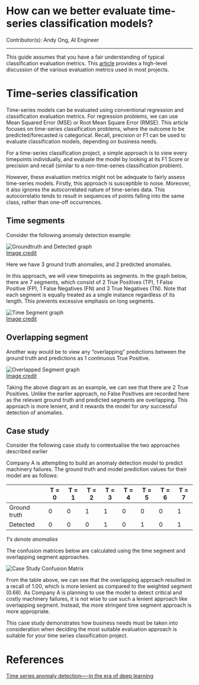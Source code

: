 # How can we better evaluate time-series classification models?

Contributor(s): Andy Ong, AI Engineer

---

This guide assumes that you have a fair understanding of typical classification evaluation metrics. This [article](eval-metrics.md) provides a high-level discussion of the various evaluation metrics used in most projects.

# Time-series classification

Time-series models can be evaluated using conventional regression and classification evaluation metrics. For regression problems, we can use Mean Squared Error (MSE) or Root Mean Square Error (RMSE). This article focuses on time-series classification problems, where the outcome to be predicted/forecasted is categorical. Recall, precision or F1 can be used to evaluate classification models, depending on business needs. 

For a time-series classification project, a simple approach is to view every timepoints individually, and evaluate the model by looking at its F1 Score or precision and recall (similar to a non-time-series classification problem).

However, these evaluation metrics might not be adequate to fairly assess time-series models. Firstly, this approach is susceptible to noise. Moreover, it also ignores the autocorrelated nature of time-series data. This autocorrelatio tends to result in sequences of points falling into the same class, rather than one-off occurrences.

## Time segments

Consider the following anomaly detection example:

![Groundtruth and Detected graph](../assets/images/diagrams/groundtruth-and-detected.png)  
[Image credit](https://medium.com/mit-data-to-ai-lab/time-series-anomaly-detection-in-the-era-of-deep-learning-64b9d2cff6eb)

Here we have 3 ground truth anomalies, and 2 predicted anomalies.

In this approach, we will view timepoints as segments. In the graph below, there are 7 segments, which consist of 2 True Positives (TP), 1 False Positive (FP), 1 False Negatives (FN) and 3 True Negatives (TN). Note that each segment is equally treated as a single instance regardless of its length. This prevents excessive emphasis on long segments.

![Time Segment graph](../assets/images/diagrams/time-segmented-graph.png)  
[Image credit](https://medium.com/mit-data-to-ai-lab/time-series-anomaly-detection-in-the-era-of-deep-learning-64b9d2cff6eb)
    
## Overlapping segment

Another way would be to view any “overlapping” predictions between the ground truth and predictions as 1 continuous True Positive.

![Overlapped Segment graph](../assets/images/diagrams/overlapped-segment-graph.png)  
[Image credit](https://medium.com/mit-data-to-ai-lab/time-series-anomaly-detection-in-the-era-of-deep-learning-64b9d2cff6eb)

Taking the above diagram as an example, we can see that there are 2 True Positives. Unlike the earlier approach, no False Positives are recorded here as the relevant ground truth and predicted segments are overlapping. This approach is more lenient, and it rewards the model for *any* successful detection of anomalies.

## Case study

Consider the following case study to contextualise the two approaches described earlier

Company A is attempting to build an anomaly detection model to predict machinery failures. The ground truth and model prediction values for their model are as follows:

|              | T = 0 | T = 1 | T = 2 | T = 3 | T = 4 | T = 5 | T = 6 | T = 7 |
|--------------|------ |------ |------ |------ |------ |------ |------ |------ |
| Ground truth |   0   |   0   |   1   |   1   |   0   |   0   |   0   |   1   | 
| Detected     |   0   |   0   |   0   |   1   |   0   |   1   |   0   |   1   |
*1's denote anomalies*

The confusion matrices below are calculated using the time segment and overlapping segment approaches.

![Case Study Confusion Matrix](../assets/images/charts/case_study_timeseries.png)

From the table above, we can see that the overlapping approach resulted in a recall of 1.00, which is more lenient as compared to the weighted segment (0.66). As Company A is planning to use the model to detect critical and costly machinery failures, it is not wise to use such a lenient approach like overlapping segment. Instead, the more stringent time segment approach is more appropriate.

This case study demonstrates how business needs must be taken into consideration when deciding the most suitable evaluation approach is suitable for your time series classification project. 

# References

[Time series anomaly detection—-in the era of deep learning](https://medium.com/mit-data-to-ai-lab/time-series-anomaly-detection-in-the-era-of-deep-learning-64b9d2cff6eb)